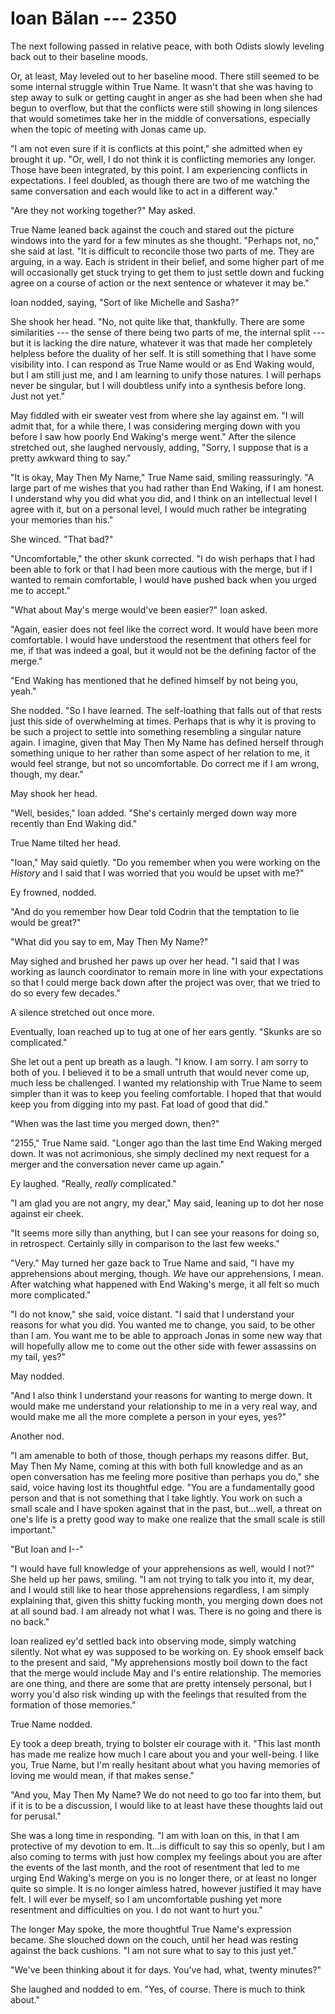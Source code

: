 # Ioan Bălan --- 2350

The next following passed in relative peace, with both Odists slowly leveling back out to their baseline moods.

Or, at least, May leveled out to her baseline mood. There still seemed to be some internal struggle within True Name. It wasn't that she was having to step away to sulk or getting caught in anger as she had been when she had begun to overflow, but that the conflicts were still showing in long silences that would sometimes take her in the middle of conversations, especially when the topic of meeting with Jonas came up.

"I am not even sure if it is conflicts at this point," she admitted when ey brought it up. "Or, well, I do not think it is conflicting memories any longer. Those have been integrated, by this point. I am experiencing conflicts in expectations. I feel doubled, as though there are two of me watching the same conversation and each would like to act in a different way."

"Are they not working together?" May asked.

True Name leaned back against the couch and stared out the picture windows into the yard for a few minutes as she thought. "Perhaps not, no," she said at last. "It is difficult to reconcile those two parts of me. They are arguing, in a way. Each is strident in their belief, and some higher part of me will occasionally get stuck trying to get them to just settle down and fucking agree on a course of action or the next sentence or whatever it may be."

Ioan nodded, saying, "Sort of like Michelle and Sasha?"

She shook her head. "No, not quite like that, thankfully. There are some similarities --- the sense of there being two parts of me, the internal split --- but it is lacking the dire nature, whatever it was that made her completely helpless before the duality of her self. It is still something that I have some visibility into. I can respond as True Name would or as End Waking would, but I am still just me, and I am learning to unify those natures. I will perhaps never be singular, but I will doubtless unify into a synthesis before long. Just not yet."

<!-- somewhere in here, talk about the fact that EW got in touch with her -->

May fiddled with eir sweater vest from where she lay against em. "I will admit that, for a while there, I was considering merging down with you before I saw how poorly End Waking's merge went." After the silence stretched out, she laughed nervously, adding, "Sorry, I suppose that is a pretty awkward thing to say."

"It is okay, May Then My Name," True Name said, smiling reassuringly. "A large part of me wishes that you had rather than End Waking, if I am honest. I understand why you did what you did, and I think on an intellectual level I agree with it, but on a personal level, I would much rather be integrating your memories than his."

She winced. "That bad?"

"Uncomfortable," the other skunk corrected. "I do wish perhaps that I had been able to fork or that I had been more cautious with the merge, but if I wanted to remain comfortable, I would have pushed back when you urged me to accept."

"What about May's merge would've been easier?" Ioan asked.

"Again, easier does not feel like the correct word. It would have been more comfortable. I would have understood the resentment that others feel for me, if that was indeed a goal, but it would not be the defining factor of the merge."

"End Waking has mentioned that he defined himself by not being you, yeah."

She nodded. "So I have learned. The self-loathing that falls out of that rests just this side of overwhelming at times. Perhaps that is why it is proving to be such a project to settle into something resembling a singular nature again. I imagine, given that May Then My Name has defined herself through something unique to her rather than some aspect of her relation to me, it would feel strange, but not so uncomfortable. Do correct me if I am wrong, though, my dear."

May shook her head.

"Well, besides," Ioan added. "She's certainly merged down way more recently than End Waking did."

True Name tilted her head.

"Ioan," May said quietly. "Do you remember when you were working on the *History* and I said that I was worried that you would be upset with me?"

Ey frowned, nodded.

"And do you remember how Dear told Codrin that the temptation to lie would be great?"

"What did you say to em, May Then My Name?"

May sighed and brushed her paws up over her head. "I said that I was working as launch coordinator to remain more in line with your expectations so that I could merge back down after the project was over, that we tried to do so every few decades."

A silence stretched out once more.

Eventually, Ioan reached up to tug at one of her ears gently. "Skunks are so complicated."

She let out a pent up breath as a laugh. "I know. I am sorry. I am sorry to both of you. I believed it to be a small untruth that would never come up, much less be challenged. I wanted my relationship with True Name to seem simpler than it was to keep you feeling comfortable. I hoped that that would keep you from digging into my past. Fat load of good that did."

"When was the last time you merged down, then?"

"2155," True Name said. "Longer ago than the last time End Waking merged down. It was not acrimonious, she simply declined my next request for a merger and the conversation never came up again."

Ey laughed. "Really, *really* complicated."

"I am glad you are not angry, my dear," May said, leaning up to dot her nose against eir cheek.

"It seems more silly than anything, but I can see your reasons for doing so, in retrospect. Certainly silly in comparison to the last few weeks."

"Very." May turned her gaze back to True Name and said, "I have my apprehensions about merging, though. *We* have our apprehensions, I mean. After watching what happened with End Waking's merge, it all felt so much more complicated."

"I do not know," she said, voice distant. "I said that I understand your reasons for what you did. You wanted me to change, you said, to be other than I am. You want me to be able to approach Jonas in some new way that will hopefully allow me to come out the other side with fewer assassins on my tail, yes?"

May nodded.

"And I also think I understand your reasons for wanting to merge down. It would make me understand your relationship to me in a very real way, and would make me all the more complete a person in your eyes, yes?"

Another nod.

"I am amenable to both of those, though perhaps my reasons differ. But, May Then My Name, coming at this with both full knowledge and as an open conversation has me feeling more positive than perhaps you do," she said, voice having lost its thoughtful edge. "You are a fundamentally good person and that is not something that I take lightly. You work on such a small scale and I have spoken against that in the past, but...well, a threat on one's life is a pretty good way to make one realize that the small scale is still important."

"But Ioan and I--"

"I would have full knowledge of your apprehensions as well, would I not?" She held up her paws, smiling. "I am not trying to talk you into it, my dear, and I would still like to hear those apprehensions regardless, I am simply explaining that, given this shitty fucking month, you merging down does not at all sound bad. I am already not what I was. There is no going and there is no back."

Ioan realized ey'd settled back into observing mode, simply watching silently. Not what ey was supposed to be working on. Ey shook emself back to the present and said, "My apprehensions mostly boil down to the fact that the merge would include May and I's entire relationship. The memories are one thing, and there are some that are pretty intensely personal, but I worry you'd also risk winding up with the feelings that resulted from the formation of those memories."

True Name nodded.

Ey took a deep breath, trying to bolster eir courage with it. "This last month has made me realize how much I care about you and your well-being. I like you, True Name, but I'm really hesitant about what you having memories of loving me would mean, if that makes sense."

"And you, May Then My Name? We do not need to go too far into them, but if it is to be a discussion, I would like to at least have these thoughts laid out for perusal."

She was a long time in responding. "I am with Ioan on this, in that I am protective of my devotion to em. It...is difficult to say this so openly, but I am also coming to terms with just how complex my feelings about you are after the events of the last month, and the root of resentment that led to me urging End Waking's merge on you is no longer there, or at least no longer quite so simple. It is no longer aimless hatred, however justified it may have felt. I will ever be myself, so I am uncomfortable pushing yet more resentment and difficulties on you. I do not want to hurt you."

The longer May spoke, the more thoughtful True Name's expression became. She slouched down on the couch, until her head was resting against the back cushions. "I am not sure what to say to this just yet."

"We've been thinking about it for days. You've had, what, twenty minutes?"

She laughed and nodded to em. "Yes, of course. There is much to think about."

